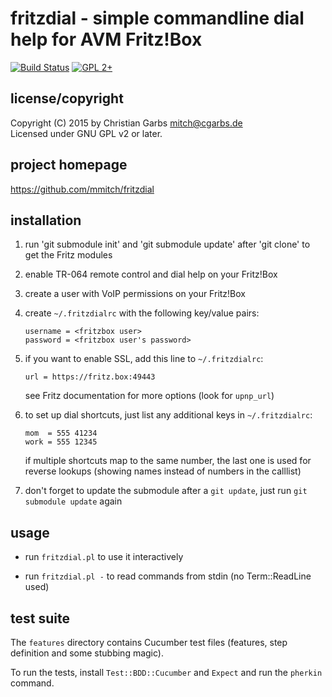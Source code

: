 fritzdial - simple commandline dial help for AVM Fritz!Box
==========================================================

[![Build Status](https://travis-ci.org/mmitch/fritzdial.svg?branch=master)](https://travis-ci.org/mmitch/fritzdial)
[![GPL 2+](https://img.shields.io/badge/license-GPL%202%2B-blue.svg)](http://www.gnu.org/licenses/gpl-2.0-standalone.html)


license/copyright
-----------------

Copyright (C) 2015 by  Christian Garbs <mitch@cgarbs.de>  
Licensed under GNU GPL v2 or later.


project homepage
----------------

  https://github.com/mmitch/fritzdial


installation
------------

1. run 'git submodule init' and 'git submodule update' after 'git clone'
   to get the Fritz modules

2. enable TR-064 remote control and dial help on your Fritz!Box

3. create a user with VoIP permissions on your Fritz!Box

4. create ``~/.fritzdialrc`` with the following key/value pairs:
    ```
    username = <fritzbox user>
    password = <fritzbox user's password>
    ```
    
5. if you want to enable SSL, add this line to ``~/.fritzdialrc``:
    ```
    url = https://fritz.box:49443
    ```
   see Fritz documentation for more options (look for ``upnp_url``)

6. to set up dial shortcuts, just list any additional keys in ``~/.fritzdialrc``:
    ```
    mom  = 555 41234
    work = 555 12345
	```
   if multiple shortcuts map to the same number, the last one is used for
   reverse lookups (showing names instead of numbers in the calllist)

7. don't forget to update the submodule after a ``git update``, just run
   ``git submodule update`` again


usage
-----

* run ``fritzdial.pl`` to use it interactively

* run ``fritzdial.pl -`` to read commands from stdin (no Term::ReadLine used)


test suite
----------

The ``features`` directory contains Cucumber test files (features,
step definition and some stubbing magic).

To run the tests, install ``Test::BDD::Cucumber`` and ``Expect`` and
run the ``pherkin`` command.
